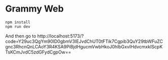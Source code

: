 # Grammy Web

```shell
npm install
npm run dev
```

And then go to http://localhost:5173/?code=Y29uc3QgYm90ID0gbmV3IEJvdChUT0tFTik7Cgpib3QuY29tbWFuZCgnc3RhcnQnLCAoY3R4KSA9PiBjdHgucmVwbHkoJ0hlbGxvIHdvcmxkIScpKTsKCmJvdC5zdGFydCgpOw==
